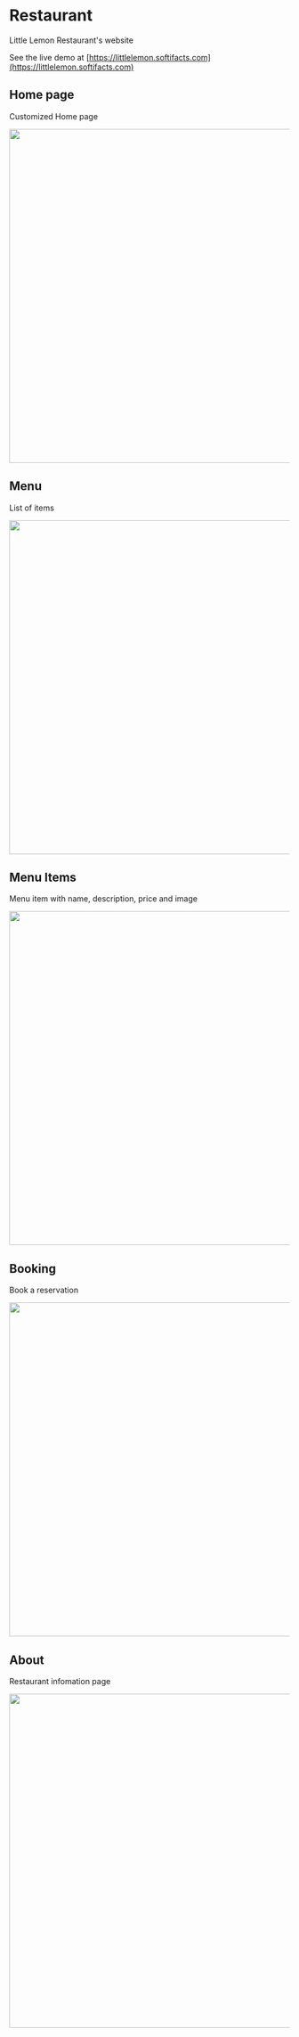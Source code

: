 # Restaurant
Little Lemon Restaurant's website

See the live demo at [https://littlelemon.softifacts.com](https://littlelemon.softifacts.com)

## Home page
Customized Home page

<img src="https://github.com/cd155/Little-Lemon-Restaurant/assets/16947266/f166026b-a31d-4ac6-8bef-f030b957c2fe" alt="" width="600"/>

## Menu
List of items

<img src="https://github.com/cd155/Little-Lemon-Restaurant/assets/16947266/c8dca8e9-0978-4ec1-8388-7258ec8314ab" alt="" width="600"/>

## Menu Items
Menu item with name, description, price and image

<img src="https://github.com/cd155/Little-Lemon-Restaurant/assets/16947266/9c3577b7-8568-4787-be00-2854799b6aa1" alt="" width="600"/>

## Booking
Book a reservation

<img src="https://github.com/cd155/Little-Lemon-Restaurant/assets/16947266/8d847979-24a2-4056-ae52-3b1cc373a212" alt="" width="600"/>

## About
Restaurant infomation page

<img src="https://github.com/cd155/Little-Lemon-Restaurant/assets/16947266/5988f5b1-92e3-4539-a2ed-83329f0e003e" alt="" width="600"/>
